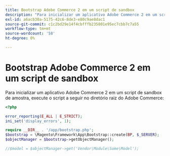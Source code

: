 ```yaml
---
title: Bootstrap Adobe Commerce 2 em um script de sandbox
description: "Para inicializar um aplicativo Adobe Commerce 2 em um script de sandbox de amostra, execute o script a seguir no diretório raiz do Adobe Commerce:"
exl-id: a6acb30a-5175-42c6-8de3-e80c9ae8dac1
source-git-commit: c1c2bd29e14f4cbfffb235801e95ec7cbb7c7a55
workflow-type: tm+mt
source-wordcount: '58'
ht-degree: 0%

---
```


# Bootstrap Adobe Commerce 2 em um script de sandbox

Para inicializar um aplicativo Adobe Commerce 2 em um script de sandbox de amostra, execute o script a seguir no diretório raiz do Adobe Commerce:

```php
<?php

error_reporting(E_ALL | E_STRICT);
ini_set('display_errors', 1);

require __DIR__ . '/app/bootstrap.php';
$bootstrap = \Magento\Framework\App\Bootstrap::create(BP, $_SERVER);
$objectManager = $bootstrap->getObjectManager();

//$model = $objectManager->get('Vendor\Module\Some\Model');
```
